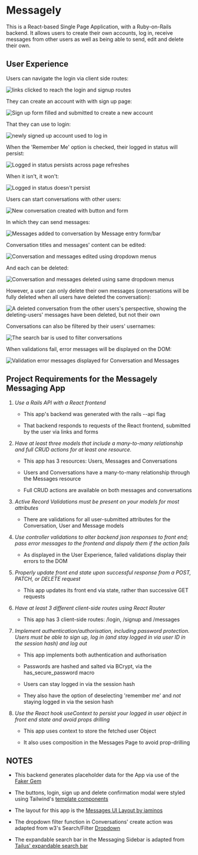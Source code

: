 <!-- @format -->

# Messagely

This is a React-based Single Page Application, with a Ruby-on-Rails backend. It allows users to create their own accounts, log in, receive messages from other users as well as being able to send, edit and delete their own.

## User Experience

Users can navigate the login via client side routes:

![links clicked to reach the login and signup routes](./gifs/client-side-routing.gif)

They can create an account with with sign up page:

![Sign up form filled and submitted to create a new account](./gifs/sign-up.gif)

That they can use to login:

![newly signed up account used to log in](./gifs/login.gif)

When the 'Remember Me' option is checked, their logged in status will persist:

![Logged in status persists across page refreshes](./gifs/remember-me-checked.gif)

When it isn't, it won't:

![Logged in status doesn't persist](./gifs/remember-me-unchecked.gif)

Users can start conversations with other users:

![New conversation created with button and form](./gifs/starting-a-new-conversations.gif)

In which they can send messages:

![Messages added to conversation by Message entry form/bar](./gifs/sending-messages.gif)

Conversation titles and messages' content can be edited:

![Conversation and messages edited using dropdown menus](./gifs/editing-conversations-and-messages.gif)

And each can be deleted:

![Conversation and messages deleted using same dropdown menus](./gifs/deleting-conversations-and-messages.gif)

However, a user can only delete their own messages (conversations will be fully deleted when all users have deleted the conversation):

![A deleted conversation from the other users's perspective, showing the deleting-users' messages have been deleted, but not their own](./gifs/showing-users-can-only-delete-their-own-messages.gif)

Conversations can also be filtered by their users' usernames:

![The search bar is used to filter conversations](./gifs/filter-conversations.gif)

When validations fail, error messages will be displayed on the DOM:

![Validation error messages displayed for Conversation and Messages](./gifs/displaying-errors-to-the-dom.gif)

## Project Requirements for the Messagely Messaging App

1. _Use a Rails API with a React frontend_

   - This app's backend was generated with the rails --api flag

   - That backend responds to requests of the React frontend, submitted by the user via links and forms

2. _Have at least three models that include a many-to-many relationship and full CRUD actions for at least one resource._

   - This app has 3 resources: Users, Messages and Conversations

   - Users and Conversations have a many-to-many relationship through the Messages resource

   - Full CRUD actions are available on both messages and conversations

3. _Active Record Validations must be present on your models for most attributes_

   - There are validations for all user-submitted attributes for the Conversation, User and Message models

4. _Use controller validations to alter backend json responses to front end; pass error messages to the frontend and dispaly them if the action fails_

   - As displayed in the User Experience, failed validations display their errors to the DOM

5. _Properly update front end state upon successful response from a POST, PATCH, or DELETE request_

   - This app updates its front end via state, rather than successive GET requests

6. _Have at least 3 different client-side routes using React Router_

   - This app has 3 client-side routes: /login, /signup and /messages

7. _Implement authentication/authorisation, including password protection. Users must be able to sign up, log in (and stay logged in via user ID in the session hash) and log out_

   - This app implements both authentication and authorisation

   - Passwords are hashed and salted via BCrypt, via the has_secure_password macro

   - Users can stay logged in via the session hash

   - They also have the option of deselecting 'remember me' and _not_ staying logged in via the sesion hash

8. _Use the React hook useContext to persist your logged in user object in front end state and avoid props drilling_

   - This app uses context to store the fetched user Object

   - It also uses composition in the Messages Page to avoid prop-drilling

## NOTES

- This backend generates placeholder data for the App via use of the [Faker Gem](https://github.com/faker-ruby/faker)

- The buttons, login, sign up and delete confirmation modal were styled using Tailwind's [template components](https://tailwindui.com/components)

- The layout for this app is the [Messages UI Layout by iaminos](https://tailwindcomponents.com/component/messages-ui-layout)

- The dropdown filter function in Conversations' create action was adapted from w3's Search/Filter [Dropdown](https://www.w3schools.com/howto/howto_js_filter_dropdown.asp)

- The expandable search bar in the Messaging Sidebar is adapted from [Tailus' expandable search bar](https://play.tailwindcss.com/sbm4jEWJoA)
